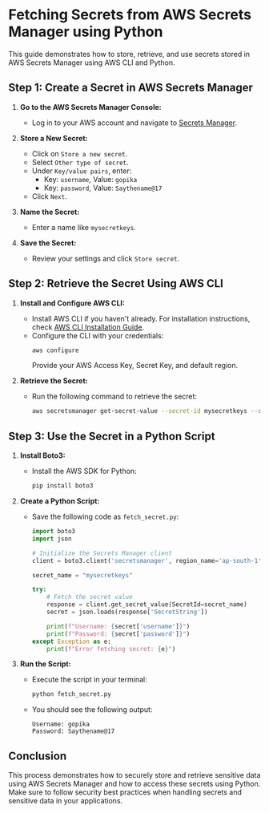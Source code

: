 # Fetching Secrets from AWS Secrets Manager using Python

This guide demonstrates how to store, retrieve, and use secrets stored in AWS Secrets Manager using AWS CLI and Python.

## Step 1: Create a Secret in AWS Secrets Manager

1. **Go to the AWS Secrets Manager Console:**
   - Log in to your AWS account and navigate to [Secrets Manager](https://console.aws.amazon.com/secretsmanager/).

2. **Store a New Secret:**
   - Click on `Store a new secret`.
   - Select `Other type of secret`.
   - Under `Key/value pairs`, enter:
     - Key: `username`, Value: `gopika`
     - Key: `password`, Value: `Saythename@17`
   - Click `Next`.

3. **Name the Secret:**
   - Enter a name like `mysecretkeys`.

4. **Save the Secret:**
   - Review your settings and click `Store secret`.

## Step 2: Retrieve the Secret Using AWS CLI

1. **Install and Configure AWS CLI:**
   - Install AWS CLI if you haven't already. For installation instructions, check [AWS CLI Installation Guide](https://docs.aws.amazon.com/cli/latest/userguide/install-cliv2.html).
   - Configure the CLI with your credentials:
     ```bash
     aws configure
     ```
     Provide your AWS Access Key, Secret Key, and default region.

2. **Retrieve the Secret:**
   - Run the following command to retrieve the secret:
     ```bash
     aws secretsmanager get-secret-value --secret-id mysecretkeys --output json
     ```

## Step 3: Use the Secret in a Python Script

1. **Install Boto3:**
   - Install the AWS SDK for Python:
     ```bash
     pip install boto3
     ```

2. **Create a Python Script:**
   - Save the following code as `fetch_secret.py`:

     ```python
     import boto3
     import json

     # Initialize the Secrets Manager client
     client = boto3.client('secretsmanager', region_name='ap-south-1')  # Replace 'your-region'

     secret_name = "mysecretkeys"

     try:
         # Fetch the secret value
         response = client.get_secret_value(SecretId=secret_name)
         secret = json.loads(response['SecretString'])

         print(f"Username: {secret['username']}")
         print(f"Password: {secret['password']}")
     except Exception as e:
         print(f"Error fetching secret: {e}")
     ```

3. **Run the Script:**
   - Execute the script in your terminal:
     ```bash
     python fetch_secret.py
     ```

   - You should see the following output:
     ```
     Username: gopika
     Password: Saythename@17
     ```

## Conclusion

This process demonstrates how to securely store and retrieve sensitive data using AWS Secrets Manager and how to access these secrets using Python. Make sure to follow security best practices when handling secrets and sensitive data in your applications.
